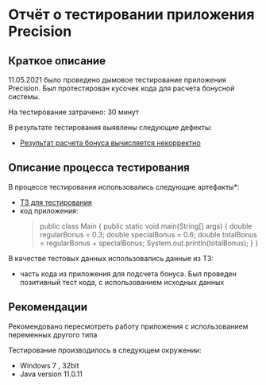 # Отчёт о тестировании приложения Precision

## Краткое описание

11.05.2021 было проведено дымовое тестирование приложения Precision. Был протестирован кусочек кода для расчета бонусной системы.

На тестирование затрачено: 30 минут

В результате тестирования выявлены следующие дефекты:
* [Результат расчета бонуса вычисляется некорректно ](https://github.com/kassiopea-coder/java-hw12-Precision/issues/1)

## Описание процесса тестирования

В процессе тестирования использовались следующие артефакты*:
* [ТЗ для тестирования](https://github.com/netology-code/javaqa-homeworks/tree/master/programming)
* код приложения: 
   > public class Main {
    public static void main(String[] args) {
    double regularBonus = 0.3;
    double specialBonus = 0.6;
    double totalBonus = regularBonus + specialBonus;
    System.out.println(totalBonus);
  }
}
 

  
В качестве тестовых данных использовались данные из ТЗ:
* часть кода из приложения для подсчета бонуса. Был проведен позитивный тест кода, с использованием исходных данных

## Рекомендации 
Рекомендовано пересмотреть работу приложения с использованием переменных другого типа

Тестирование производилось в следующем окружении:
* Windows 7 , 32bit
* Java version 11.0.11
